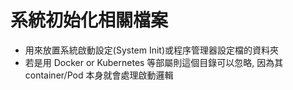 # 系統初始化相關檔案

- 用來放置系統啟動設定(System Init)或程序管理器設定檔的資料夾
- 若是用 Docker or Kubernetes 等部屬則這個目錄可以忽略, 因為其 container/Pod 本身就會處理啟動邏輯